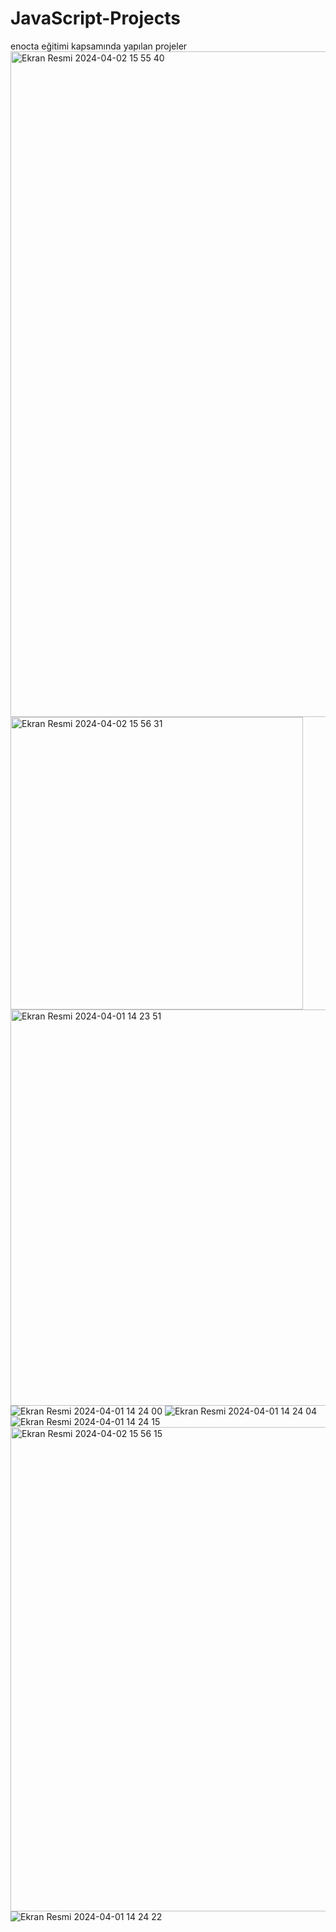 # JavaScript-Projects
enocta eğitimi kapsamında yapılan projeler
<img width="1065" alt="Ekran Resmi 2024-04-02 15 55 40" src="https://github.com/zeynepkicikoglu/JavaScript-Projects/assets/91759024/e307dd66-f5b8-4867-bdbb-babe52cdf2b3">
<img width="468" alt="Ekran Resmi 2024-04-02 15 56 31" src="https://github.com/zeynepkicikoglu/JavaScript-Projects/assets/91759024/ac68713b-8751-4d25-91c6-f439a52366ec">
<img width="634" alt="Ekran Resmi 2024-04-01 14 23 51" src="https://github.com/zeynepkicikoglu/JavaScript-Projects/assets/91759024/d7e13102-1721-426a-9ef4-21ca0bbc73a6">
![Ekran Resmi 2024-04-01 14 24 00](https://github.com/zeynepkicikoglu/JavaScript-Projects/assets/91759024/94749cee-f96b-4c01-a0a9-7af1411d0955)
![Ekran Resmi 2024-04-01 14 24 04](https://github.com/zeynepkicikoglu/JavaScript-Projects/assets/91759024/ee7f948f-800f-4af4-a040-b6800b475f66)
![Ekran Resmi 2024-04-01 14 24 15](https://github.com/zeynepkicikoglu/JavaScript-Projects/assets/91759024/3bef065f-95f0-485e-b7c1-46f3be367e7e)
<img width="775" alt="Ekran Resmi 2024-04-02 15 56 15" src="https://github.com/zeynepkicikoglu/JavaScript-Projects/assets/91759024/9e3cbcbc-bfeb-4e52-be24-0ca9f23ae387">
![Ekran Resmi 2024-04-01 14 24 22](https://github.com/zeynepkicikoglu/JavaScript-Projects/assets/91759024/c1660dbe-b3ed-4b77-bf05-ca07aab9fefe)



